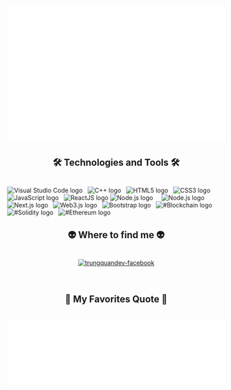 <!-- Trungquandev -->
<a href="#" target="_blank">
  <img src="svg/trungquandev.svg" width="1200" alt="trungquandev-official" />
</a>

<h2 align="center">🛠 Technologies and Tools 🛠</h2>
<br>
<!-- https://simpleicons.org/ -->
<span><img src="https://img.shields.io/badge/VS%20Code-282C34?logo=visual-studio-code&logoColor=007ACC" alt="Visual Studio Code logo" title="Visual Studio Code" height="25" /></span>
&nbsp;
<span><img src="https://img.shields.io/badge/C++-282C34?logo=c%2B%2B&logoColor=00599C" alt="C++ logo" title="C++" height="25" /></span>
&nbsp;
<span><img src="https://img.shields.io/badge/HTML5-282C34?logo=html5&logoColor=E34F26" alt="HTML5 logo" title="HTML5" height="25" /></span>
&nbsp;
<span><img src="https://img.shields.io/badge/CSS3-282C34?logo=css3&logoColor=1572B6" alt="CSS3 logo" title="CSS3" height="25" /></span>
&nbsp;
<span><img src="https://img.shields.io/badge/JavaScript-282C34?logo=javascript&logoColor=F7DF1E" alt="JavaScript logo" title="JavaScript" height="25" /></span>
&nbsp;
<span><img src="https://img.shields.io/badge/ReactJS-282C34?logo=react&logoColor=61DAFB" alt="ReactJS logo" title="ReactJS" height="25" /></span>
<span><img src="https://img.shields.io/badge/Semantic UI React-282C34?logo=semanticuireact&logoColor=00F200" alt="Node.js logo" title="Node.js" height="25" /></span>
&nbsp;
&nbsp;
<span><img src="https://img.shields.io/badge/Node.js-282C34?logo=node.js&logoColor=00F200" alt="Node.js logo" title="Node.js" height="25" /></span>
&nbsp;
<span><img src="https://img.shields.io/badge/Next.js-282C34?logo=next.js&logoColor=#000000" alt="Next.js logo" title="Next.js" height="25" /></span>
&nbsp;
<span><img src="https://img.shields.io/badge/Web3.js-282C34?logo=web3.js&logoColor=#F16822" alt="Web3.js logo" title="Web3.js" height="25" /></span>
&nbsp;
<span><img src="https://img.shields.io/badge/Bootstrap-282C34?logo=bootstrap&logoColor=7952B3" alt="Bootstrap logo" title="Bootstrap" height="25" /></span>
&nbsp;
<span><img src="https://img.shields.io/badge/Blockchain-282C34?logo=blockchaindotcom&logoColor=#121D33" alt="#Blockchain logo" title="Blockchain" height="25" /></span>
&nbsp;
<span><img src="https://img.shields.io/badge/Solidity-282C34?logo=solidity&logoColor=#363636" alt="#Solidity logo" title="Solidity" height="25" /></span>
&nbsp;
<span><img src="https://img.shields.io/badge/Ethereum-282C34?logo=ethereum&logoColor=#3C3C3D" alt="#Ethereum logo" title="Ethereum" height="25" /></span>
&nbsp;


<br>
<h2 align="center">👽 Where to find me 👽</h2>
</br>

<!-- https://icons8.com -->
<div align="center">
  <a href="https://www.facebook.com/yk.zed" target="blank">
    <img src="https://img.icons8.com/bubbles/100/000000/facebook-new.png" alt="trungquandev-facebook" />
  </a>
</div>
<br>

<br>
<h2 align="center">📑 My Favorites Quote 📑</h2>
<br>
<a href="#" target="_blank">
  <img src="svg/trungquandev-quotes.svg" width="846" height="150" alt="trungquandev-official" />
</a>
